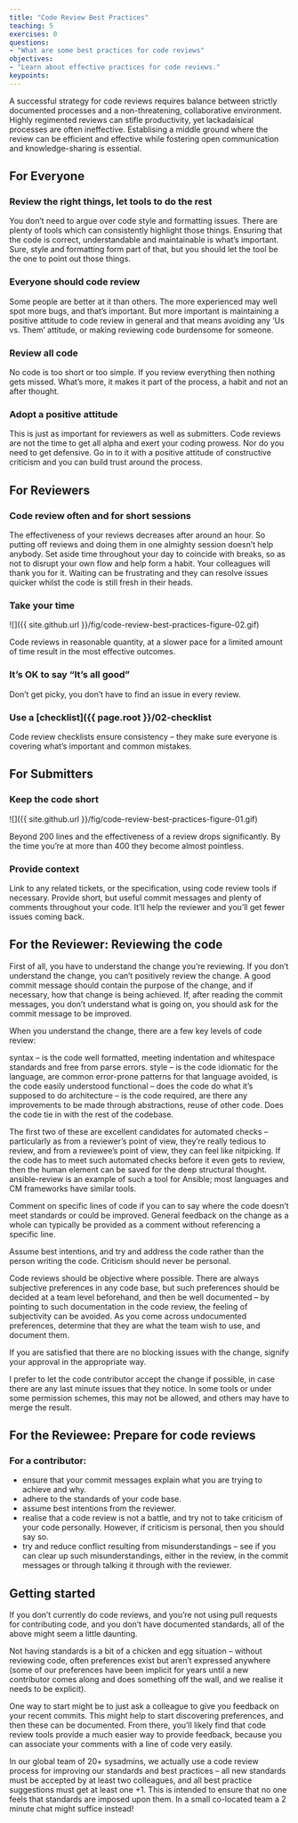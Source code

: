 ```yaml
---
title: "Code Review Best Practices"
teaching: 5
exercises: 0
questions:
- "What are some best practices for code reviews"
objectives:
- "Learn about effective practices for code reviews."
keypoints:
---
```

A successful strategy for code reviews requires balance between strictly documented processes and a 
non-threatening, collaborative environment. Highly regimented reviews can stifle productivity, yet 
lackadaisical processes are often ineffective. Establising a middle 
ground where the review can be efficient and effective while fostering open communication and 
knowledge-sharing is essential.

## For Everyone

### Review the right things, let tools to do the rest

You don’t need to argue over code style and formatting issues. There are plenty of tools which can 
consistently highlight those things. Ensuring that the code is correct, understandable and maintainable 
is what’s important. Sure, style and formatting form part of that, but you should let the tool be the one 
to point out those things.

### Everyone should code review

Some people are better at it than others. The more experienced may well spot more bugs, and that’s 
important. But more important is maintaining a positive attitude to code review in general and that 
means avoiding any ‘Us vs. Them’ attitude, or making reviewing code burdensome for someone.

### Review all code

No code is too short or too simple. If you review everything then nothing gets missed. What’s more, 
it makes it part of the process, a habit and not an after thought.

### Adopt a positive attitude

This is just as important for reviewers as well as submitters. Code reviews are not the time to get 
all alpha and exert your coding prowess. Nor do you need to get defensive. Go in to it with a positive 
attitude of constructive criticism and you can build trust around the process.

## For Reviewers

### Code review often and for short sessions

The effectiveness of your reviews decreases after around an hour. So putting off reviews and doing 
them in one almighty session doesn’t help anybody. Set aside time throughout your day to coincide 
with breaks, so as not to disrupt your own flow and help form a habit. Your colleagues will thank 
you for it. Waiting can be frustrating and they can resolve issues quicker whilst the code is still 
fresh in their heads.

### Take your time

![]({{ site.github.url }}/fig/code-review-best-practices-figure-02.gif)

Code reviews in reasonable quantity, at a slower pace for a limited amount of time result in the 
most effective outcomes.

### It’s OK to say “It’s all good”

Don’t get picky, you don’t have to find an issue in every review.

### Use a [checklist]({{ page.root }}/02-checklist

Code review checklists ensure consistency – they make sure everyone is covering what’s important and common mistakes.

## For Submitters

### Keep the code short

![]({{ site.github.url }}/fig/code-review-best-practices-figure-01.gif)

Beyond 200 lines and the effectiveness of a review drops significantly. By the time you’re at more than 
400 they become almost pointless.

### Provide context

Link to any related tickets, or the specification, using code review tools if necessary. 
Provide short, but useful commit messages and plenty of comments throughout your code. It’ll help the 
reviewer and you’ll get fewer issues coming back.


## For the Reviewer: Reviewing the code

First of all, you have to understand the change you’re reviewing. If you don’t understand the change, you can’t positively review the change. 
A good commit message should contain the purpose of the change, and if necessary, how that change is being achieved. If, after reading the commit 
messages, you don’t understand what is going on, you should ask for the commit message to be improved.

When you understand the change, there are a few key levels of code review:

syntax – is the code well formatted, meeting indentation and whitespace standards and free from parse errors.
style – is the code idiomatic for the language, are common error-prone patterns for that language avoided, is the code easily understood
functional – does the code do what it’s supposed to do
architecture – is the code required, are there any improvements to be made through abstractions, reuse of other code. Does the code tie in with the rest of the codebase.

The first two of these are excellent candidates for automated checks – particularly as from a reviewer’s point of view, 
they’re really tedious to review, and from a reviewee’s point of view, they can feel like nitpicking. If the code 
has to meet such automated checks before it even gets to review, then the human element can be saved for the deep 
structural thought. ansible-review is an example of such a tool for Ansible; most languages and CM frameworks have similar tools.

Comment on specific lines of code if you can to say where the code doesn’t meet standards or could be improved. 
General feedback on the change as a whole can typically be provided as a comment without referencing a specific line.

Assume best intentions, and try and address the code rather than the person writing the code. Criticism should never be personal.

Code reviews should be objective where possible. There are always subjective preferences in any code base, 
but such preferences should be decided at a team level beforehand, and then be well documented – by pointing 
to such documentation in the code review, the feeling of subjectivity can be avoided. As you come across 
undocumented preferences, determine that they are what the team wish to use, and document them.

If you are satisfied that there are no blocking issues with the change, signify your approval in the appropriate way.

I prefer to let the code contributor accept the change if possible, in case there are any last minute issues 
that they notice. In some tools or under some permission schemes, this may not be allowed, and others may have to merge the result.

## For the Reviewee: Prepare for code reviews

###  For a contributor:

* ensure that your commit messages explain what you are trying to achieve and why.
* adhere to the standards of your code base.
* assume best intentions from the reviewer.
* realise that a code review is not a battle, and try not to take criticism of your code personally. However, if criticism is personal, then you should say so.
* try and reduce conflict resulting from misunderstandings – see if you can clear up such misunderstandings, either in the review, in the commit messages or through talking it through with the reviewer.

## Getting started

If you don’t currently do code reviews, and you’re not using pull requests for contributing code, and you don’t have documented standards, 
all of the above might seem a little daunting.

Not having standards is a bit of a chicken and egg situation – without reviewing code, often preferences exist but aren’t expressed anywhere 
(some of our preferences have been implicit for years until a new contributor comes along and does something off the wall, and we realise it 
needs to be explicit).

One way to start might be to just ask a colleague to give you feedback on your recent commits. This might help to start discovering preferences, 
and then these can be documented. From there, you’ll likely find that code review tools provide a much easier way to provide feedback, because you 
can associate your comments with a line of code very easily.

In our global team of 20+ sysadmins, we actually use a code review process for improving our standards and best practices – all new standards must 
be accepted by at least two colleagues, and all best practice suggestions must get at least one +1. This is intended to ensure that no one feels that standards are imposed upon them. In a small co-located team a 2 minute chat might suffice instead!
